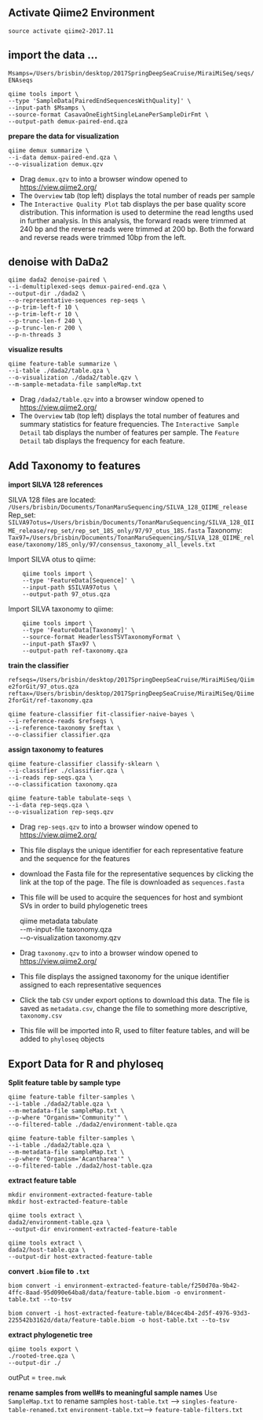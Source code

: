 ## Activate Qiime2 Environment
`source activate qiime2-2017.11`

## import the data ...

  `Msamps=/Users/brisbin/desktop/2017SpringDeepSeaCruise/MiraiMiSeq/seqs/ENAseqs`

    qiime tools import \
    --type 'SampleData[PairedEndSequencesWithQuality]' \
    --input-path $Msamps \
    --source-format CasavaOneEightSingleLanePerSampleDirFmt \
    --output-path demux-paired-end.qza

**prepare the data for visualization**

    qiime demux summarize \
    --i-data demux-paired-end.qza \
    --o-visualization demux.qzv

* Drag `demux.qzv` to into a browser window opened to https://view.qiime2.org/
* The `Overview` tab (top left) displays the total number of reads per sample
* The `Interactive Quality Plot` tab displays the per base quality score distribution. This information is used to determine the read lengths used in further analysis. In this analysis, the forward reads were trimmed at 240 bp and the reverse reads were trimmed at 200 bp. Both the forward and reverse reads were trimmed 10bp from the left.

## denoise with DaDa2

    qiime dada2 denoise-paired \
    --i-demultiplexed-seqs demux-paired-end.qza \
    --output-dir ./dada2 \
    --o-representative-sequences rep-seqs \
    --p-trim-left-f 10 \
    --p-trim-left-r 10 \
    --p-trunc-len-f 240 \
    --p-trunc-len-r 200 \
    --p-n-threads 3

**visualize results**

    qiime feature-table summarize \
    --i-table ./dada2/table.qza \
    --o-visualization ./dada2/table.qzv \
    --m-sample-metadata-file sampleMap.txt

* Drag `/dada2/table.qzv` into a browser window opened to https://view.qiime2.org/
* The `Overview` tab (top left) displays the total number of features and summary statistics for feature frequencies. The `Interactive Sample Detail` tab displays the number of features per sample. The `Feature Detail` tab displays the frequency for each feature.

## Add Taxonomy to features

**import SILVA 128 references**

SILVA 128 files are located:
  `/Users/brisbin/Documents/TonanMaruSequencing/SILVA_128_QIIME_release`
  Rep_set:
  `SILVA97otus=/Users/brisbin/Documents/TonanMaruSequencing/SILVA_128_QIIME_release/rep_set/rep_set_18S_only/97/97_otus_18S.fasta`
  Taxonomy:
  `Tax97=/Users/brisbin/Documents/TonanMaruSequencing/SILVA_128_QIIME_release/taxonomy/18S_only/97/consensus_taxonomy_all_levels.txt`

Import SILVA otus to qiime:

        qiime tools import \
        --type 'FeatureData[Sequence]' \
        --input-path $SILVA97otus \
        --output-path 97_otus.qza

Import SILVA taxonomy to qiime:

        qiime tools import \
        --type 'FeatureData[Taxonomy]' \
        --source-format HeaderlessTSVTaxonomyFormat \
        --input-path $Tax97 \
        --output-path ref-taxonomy.qza  

**train the classifier**

`refseqs=/Users/brisbin/desktop/2017SpringDeepSeaCruise/MiraiMiSeq/Qiime2forGit/97_otus.qza`
`reftax=/Users/brisbin/desktop/2017SpringDeepSeaCruise/MiraiMiSeq/Qiime2forGit/ref-taxonomy.qza`

    qiime feature-classifier fit-classifier-naive-bayes \
    --i-reference-reads $refseqs \
    --i-reference-taxonomy $reftax \
    --o-classifier classifier.qza       

**assign taxonomy to features**

    qiime feature-classifier classify-sklearn \
    --i-classifier ./classifier.qza \
    --i-reads rep-seqs.qza \
    --o-classification taxonomy.qza

    qiime feature-table tabulate-seqs \
    --i-data rep-seqs.qza \
    --o-visualization rep-seqs.qzv

* Drag `rep-seqs.qzv` to into a browser window opened to https://view.qiime2.org/
* This file displays the unique identifier for each representative feature and the sequence for the features
* download the Fasta file for the representative sequences by clicking the link at the top of the page. The file is downloaded as `sequences.fasta`
* This file will be used to acquire the sequences for host and symbiont SVs in order to build phylogenetic trees

    qiime metadata tabulate \
    --m-input-file taxonomy.qza \
    --o-visualization taxonomy.qzv

* Drag `taxonomy.qzv` to into a browser window opened to https://view.qiime2.org/
* This file displays the assigned taxonomy for the unique identifier assigned to each representative sequences
* Click the tab `CSV` under export options to download this data. The file is saved as `metadata.csv`, change the file to something more descriptive, `taxonomy.csv`
* This file will be imported into R, used to filter feature tables, and will be added to `phyloseq` objects

## Export Data for R and phyloseq

**Split feature table by sample type**

    qiime feature-table filter-samples \
    --i-table ./dada2/table.qza \
    --m-metadata-file sampleMap.txt \
    --p-where "Organism='Community'" \
    --o-filtered-table ./dada2/environment-table.qza

    qiime feature-table filter-samples \
    --i-table ./dada2/table.qza \
    --m-metadata-file sampleMap.txt \
    --p-where "Organism='Acantharea'" \
    --o-filtered-table ./dada2/host-table.qza

**extract feature table**

`mkdir environment-extracted-feature-table`   
`mkdir host-extracted-feature-table`

    qiime tools extract \
    dada2/environment-table.qza \
    --output-dir environment-extracted-feature-table

    qiime tools extract \
    dada2/host-table.qza \
    --output-dir host-extracted-feature-table

**convert `.biom` file to `.txt`**

    biom convert -i environment-extracted-feature-table/f250d70a-9b42-4ffc-8aad-95d090e64ba8/data/feature-table.biom -o environment-table.txt --to-tsv

    biom convert -i host-extracted-feature-table/84cec4b4-2d5f-4976-93d3-225542b3162d/data/feature-table.biom -o host-table.txt --to-tsv

**extract phylogenetic tree**

    qiime tools export \
    ./rooted-tree.qza \
    --output-dir ./

outPut = `tree.nwk`

**rename samples from well#s to meaningful sample names**
Use `SampleMap.txt` to rename samples
`host-table.txt` --> `singles-feature-table-renamed.txt`
`environment-table.txt`--> `feature-table-filters.txt`
